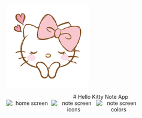 
![hello kitty note app](./assets/images/figures/004.png)
<div align="center">
  # Hello Kitty Note App
  <div style="display: flex;>
    <img alt="splash" height="200" width="120" src="https://i.ibb.co/hgYgGPV/92820a48-9090-45c4-a082-55b8efcb70c1.jpg" />
    <img alt="home screen" height="200" width="120" src="https://i.ibb.co/JnvjpQb/c028fc97-deeb-46da-a50d-7d17d114cb58.jpg" />
    <img alt="note screen icons" height="200" width="120" src="https://i.ibb.co/sPCm7m0/fabbf584-18a0-4025-80e1-7a0d7c55fe41.jpg" />
    <img alt="note screen colors" height="200" width="120" src=https://i.ibb.co/yFhMkhY/898425eb-f3ae-4ebf-955b-731aa1afb514.jpg" />
  </div>
</div>
